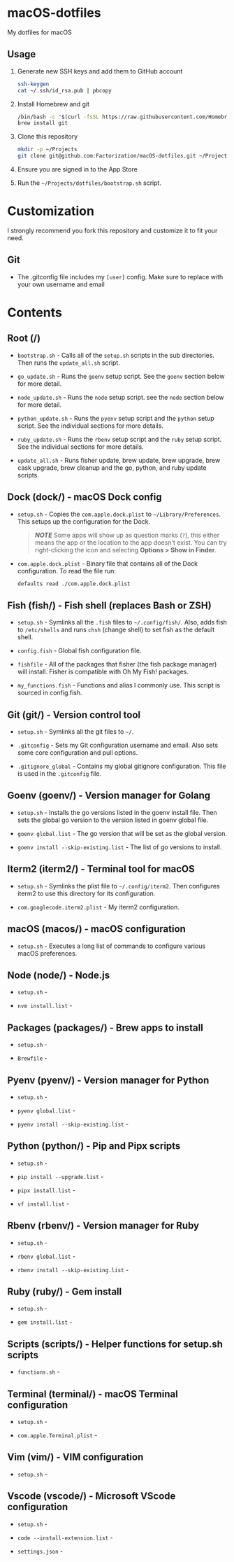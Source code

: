 # macOS-dotfiles

My dotfiles for macOS

## Usage

1. Generate new SSH keys and add them to GitHub account

    ```bash
    ssh-keygen
    cat ~/.ssh/id_rsa.pub | pbcopy
    ```

1. Install Homebrew and git

    ```bash
    /bin/bash -c "$(curl -fsSL https://raw.githubusercontent.com/Homebrew/install/master/install.sh)"
    brew install git
    ```

1. Clone this repository

    ```bash
    mkdir -p ~/Projects
    git clone git@github.com:Factorization/macOS-dotfiles.git ~/Projects/dotfiles
    ```

1. Ensure you are signed in to the App Store

1. Run the `~/Projects/dotfiles/bootstrap.sh` script.

# Customization

I strongly recommend you fork this repository and customize it to fit your need.

## Git

- The .gitconfig file includes my `[user]` config. Make sure to replace with your own username and email

# Contents

## Root (/)

- `bootstrap.sh` - Calls all of the `setup.sh` scripts in the sub directories. Then runs the `update_all.sh` script.

- `go_update.sh` - Runs the `goenv` setup script. See the `goenv` section below for more detail.

- `node_update.sh` - Runs the `node` setup script. see the `node` section below for more detail.

- `python_update.sh` - Runs the `pyenv` setup script and the `python` setup script. See the individual sections for more details.

- `ruby_update.sh` - Runs the `rbenv` setup script and the `ruby` setup script. See the individual sections for more details.

- `update_all.sh` - Runs fisher update, brew update, brew upgrade, brew cask upgrade, brew cleanup and the go, python, and ruby update scripts.

## Dock (dock/) - macOS Dock config

- `setup.sh` - Copies the `com.apple.dock.plist` to `~/Library/Preferences`. This setups up the configuration for the Dock.
    > **_NOTE_** Some apps will show up as question marks (`?`), this either means the app or the location to the app doesn't exist. You can try right-clicking the icon and selecting **Options > Show in Finder**.

- `com.apple.dock.plist` - Binary file that contains all of the Dock configuration. To read the file run:

    ```bash
    defaults read ./com.apple.dock.plist
    ```

## Fish (fish/) - Fish shell  (replaces Bash or ZSH)

- `setup.sh` - Symlinks all the `.fish` files to `~/.config/fish/`. Also, adds fish to `/etc/shells` and runs `chsh` (change shell) to set fish as the default shell.

- `config.fish` - Global fish configuration file.

- `fishfile` - All of the packages that fisher (the fish package manager) will install. Fisher is compatible with Oh My Fish! packages.

- `my_functions.fish` - Functions and alias I commonly use. This script is sourced in config.fish.

## Git (git/) - Version control tool

- `setup.sh` - Symlinks all the git files to `~/`.

- `.gitconfig` - Sets my Git configuration username and email. Also sets some core configuration and pull options.

- `.gitignore_global` - Contains my global gitignore configuration. This file is used in the `.gitconfig` file.

## Goenv (goenv/) - Version manager for Golang

- `setup.sh` - Installs the go versions listed in the goenv install file. Then sets the global go version to the version listed in goenv global file.

- `goenv global.list` - The go version that will be set as the global version.

- `goenv install --skip-existing.list` - The list of go versions to install.

## Iterm2 (iterm2/) - Terminal tool for macOS

- `setup.sh` - Symlinks the plist file to `~/.config/iterm2`. Then configures iterm2 to use this directory for its configuration.

- `com.googlecode.iterm2.plist` - My iterm2 configuration.

## macOS (macos/) - macOS configuration

- `setup.sh` - Executes a long list of commands to configure various macOS preferences.

## Node (node/) - Node.js

- `setup.sh` -

- `nvm install.list` -

## Packages (packages/) - Brew apps to install

- `setup.sh` -

- `Brewfile` -

## Pyenv (pyenv/) - Version manager for Python

- `setup.sh` -

- `pyenv global.list` -

- `pyenv install --skip-existing.list` -

## Python (python/) - Pip and Pipx scripts

- `setup.sh` -

- `pip install --upgrade.list` -

- `pipx install.list` -

- `vf install.list` -

## Rbenv (rbenv/) - Version manager for Ruby

- `setup.sh` -

- `rbenv global.list` -

- `rbenv install --skip-existing.list` -

## Ruby (ruby/) - Gem install

- `setup.sh` -

- `gem install.list` -

## Scripts (scripts/) - Helper functions for setup.sh scripts

- `functions.sh` -

## Terminal (terminal/) - macOS Terminal configuration

- `setup.sh` -

- `com.apple.Terminal.plist` -

## Vim (vim/) - VIM configuration

- `setup.sh` -

## Vscode (vscode/) - Microsoft VScode configuration

- `setup.sh` -

- `code --install-extension.list` -

- `settings.json` -

